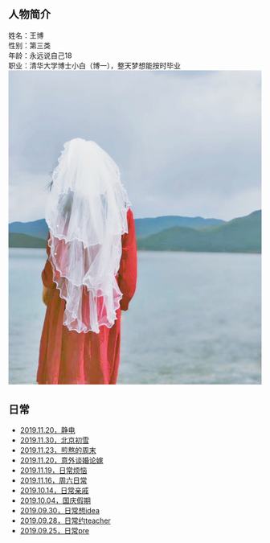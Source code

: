 人物简介
-----------
姓名：王博<br/>
性别：第三类<br/>
年龄：永远说自己18<br/>
职业：清华大学博士小白（博一），整天梦想能按时毕业<br/>
![头像](./portrait.jpg)<br/>

日常
------------
- [2019.11.20，静电](./dailylife/20191201电/text)<br/>
- [2019.11.30，北京初雪](./dailylife/20191130北京初雪/text)<br/>
- [2019.11.23，煎熬的周末](./dailylife/20191123煎熬的周末/text)<br/>
- [2019.11.20，意外谈婚论嫁](./dailylife/20191120谈婚论嫁/text)<br/>
- [2019.11.19，日常烦恼](./dailylife/20191119日常烦恼/text)<br/>
- [2019.11.16，周六日常](./dailylife/20191116日常周六/text)<br/>
- [2019.10.14，日常亲戚](./dailylife/20191014日常亲戚/text)<br/>
- [2019.10.04，国庆假期](./dailylife/20191004国庆假期/text)<br/>
- [2019.09.30，日常想idea](./dailylife/20190930日常想idea/text)<br/>
- [2019.09.28，日常约teacher](./dailylife/20190928日常约teacher/text)<br/>
- [2019.09.25，日常pre](./dailylife/20190925日常pre/text)<br/>
